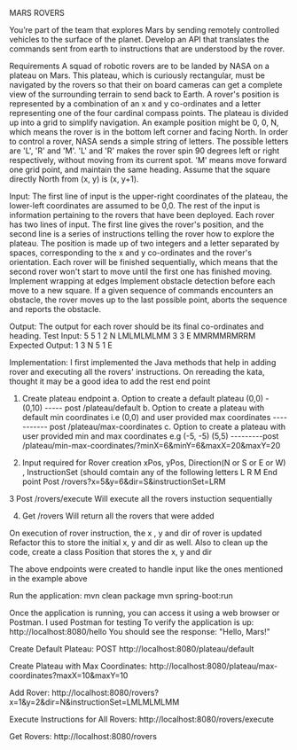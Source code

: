 MARS ROVERS

You’re part of the team that explores Mars by sending remotely controlled vehicles to the surface of the planet. Develop an API that translates the commands sent from earth to instructions that are understood by the rover.

Requirements
A squad of robotic rovers are to be landed by NASA on a plateau on Mars.
This plateau, which is curiously rectangular, must be navigated by the rovers so that their on board cameras can get a complete view of the surrounding terrain to send back to Earth.
A rover's position is represented by a combination of an x and y co-ordinates and a letter representing one of the four cardinal compass points. The plateau is divided up into a grid to simplify navigation. An example position might be 0, 0, N, which means the rover is in the bottom left corner and facing North.
In order to control a rover, NASA sends a simple string of letters. The possible letters are 'L', 'R' and 'M'. 'L' and 'R' makes the rover spin 90 degrees left or right respectively, without moving from its current spot.
'M' means move forward one grid point, and maintain the same heading.
Assume that the square directly North from (x, y) is (x, y+1).

Input:
The first line of input is the upper-right coordinates of the plateau, the lower-left coordinates are assumed to be 0,0.
The rest of the input is information pertaining to the rovers that have been deployed. Each rover has two lines of input. The first line gives the rover's position, and the second line is a series of instructions telling the rover how to explore the plateau.
The position is made up of two integers and a letter separated by spaces, corresponding to the x and y co-ordinates and the rover's orientation.
Each rover will be finished sequentially, which means that the second rover won't start to move until the first one has finished moving.
Implement wrapping at edges
Implement obstacle detection before each move to a new square. If a given sequence of commands encounters an obstacle, the rover moves up to the last possible point, aborts the sequence and reports the obstacle.

Output:
The output for each rover should be its final co-ordinates and heading.
Test Input:
5 5
1 2 N
LMLMLMLMM
3 3 E
MMRMMRMRRM
Expected Output:
1 3 N
5 1 E

Implementation:
I first implemented the Java methods that help in adding rover and executing all the rovers' instructions. On rereading the kata, thought it may be a good idea to add the rest end point
1. Create plateau endpoint
   a. Option to create a default plateau (0,0) - (0,10) -----  post /plateau/default
   b. Option to create a plateau with default min coordinates i.e (0,0) and user provided max coordinates ----------- post /plateau/max-coordinates
   c. Option to create a plateau with user provided min and max coordinates e.g (-5, -5) (5,5) ---------post /plateau/min-max-coordinates/?minX=6&minY=6&maxX=20&maxY=20


2. Input required for Rover creation xPos, yPos, Direction(N or S or E or W) , InstructionSet (should comtain any of the following letters L R M
  End point Post /rovers?x=5&y=6&dir=S&instructionSet=LRM

3 Post /rovers/execute
Will execute all the rovers instuction sequentially

4. Get /rovers
Will return all the rovers that were added

On execution of rover instruction, the x , y and dir of rover is updated
Refactor this to store the initial x, y and dir as well. Also to clean up the code, create a class Position that stores the x, y and dir

The above endpoints were created to handle input like the ones mentioned in the example above

Run the application:
mvn clean package
mvn spring-boot:run

Once the application is running, you can access it using a web browser or Postman. I used Postman for testing
To verify the application is up:
http://localhost:8080/hello
You should see the response: "Hello, Mars!"

Create Default Plateau:
POST http://localhost:8080/plateau/default

Create Plateau with Max Coordinates:
http://localhost:8080/plateau/max-coordinates?maxX=10&maxY=10

Add Rover:
http://localhost:8080/rovers?x=1&y=2&dir=N&instructionSet=LMLMLMLMM

Execute Instructions for All Rovers:
http://localhost:8080/rovers/execute

Get Rovers:
http://localhost:8080/rovers

